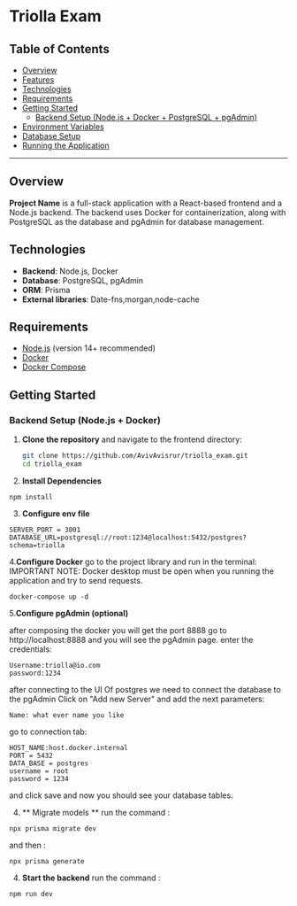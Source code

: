 # Triolla Exam

## Table of Contents

- [Overview](#overview)
- [Features](#features)
- [Technologies](#technologies)
- [Requirements](#requirements)
- [Getting Started](#getting-started)
  - [Backend Setup (Node.js + Docker + PostgreSQL + pgAdmin)](#backend-setup-nodejs--docker--postgresql--pgadmin)
- [Environment Variables](#environment-variables)
- [Database Setup](#database-setup)
- [Running the Application](#running-the-application)

---

## Overview

**Project Name** is a full-stack application with a React-based frontend and a Node.js backend. The backend uses Docker for containerization, along with PostgreSQL as the database and pgAdmin for database management.

## Technologies

- **Backend**: Node.js, Docker
- **Database**: PostgreSQL, pgAdmin
- **ORM**: Prisma
- **External libraries**: Date-fns,morgan,node-cache

## Requirements

- [Node.js](https://nodejs.org/en/) (version 14+ recommended)
- [Docker](https://www.docker.com/get-started)
- [Docker Compose](https://docs.docker.com/compose/install/)

## Getting Started

### Backend Setup (Node.js + Docker)

1. **Clone the repository** and navigate to the frontend directory:
   ```bash
   git clone https://github.com/AvivAvisrur/triolla_exam.git
   cd triolla_exam
   ```
2. **Install Dependencies**

```
npm install
```

3. **Configure env file**

```
SERVER_PORT = 3001
DATABASE_URL=postgresql://root:1234@localhost:5432/postgres?schema=triolla
```

4.**Configure Docker**
go to the project library and run in the terminal:
IMPORTANT NOTE: Docker desktop must be open when you running the application and try to send requests.

```
docker-compose up -d
```

5.**Configure pgAdmin (optional)**

after composing the docker you will get the port 8888
go to http://localhost:8888 and you will see the pgAdmin page.
enter the credentials:

```
Username:triolla@io.com
password:1234
```

after connecting to the UI Of postgres we need to connect the database to the pgAdmin
Click on "Add new Server"
and add the next parameters:

```
Name: what ever name you like
```

go to connection tab:

```
HOST_NAME:host.docker.internal
PORT = 5432
DATA_BASE = postgres
username = root
password = 1234
```

and click save and now you should see your database tables.

4. ** Migrate models **
   run the command :

```
npx prisma migrate dev
```

and then :

```
npx prisma generate
```

4. **Start the backend**
   run the command :

```
npm run dev

```
